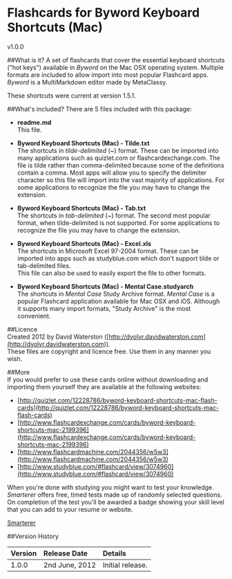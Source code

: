# **Flashcards for Byword Keyboard Shortcuts (Mac)**
v1.0.0

##What is it?
A set of flashcards that cover the essential keyboard shortcuts ("hot keys") available in *Byword* on the Mac OSX operating system. Multiple formats are included to allow import into most popular Flashcard apps.  
*Byword* is a MultiMarkdown editor made by MetaClassy.  

These shortcuts were current at version 1.5.1.


##What's included?
There are 5 files included with this package:   

- **readme.md**  
This file.

- **Byword Keyboard Shortcuts (Mac) - Tilde.txt**  
The shortcuts in *tilde-delimited* (~) format. These can be imported into many applications such as quizlet.com or flashcardexchange.com.
The file is tilde rather than comma-delimited because some of the definitions contain a comma. Most apps will allow you to specify the delimiter character so this file will import into the vast majority of applications. 
For some applications to recognize the file you may have to change the extension.

- **Byword Keyboard Shortcuts (Mac) - Tab.txt**  
The shortcuts in *tab-delimited* (~) format. The second most popular format, when tilde-delimited is not supported.
For some applications to recognize the file you may have to change the extension.

- **Byword Keyboard Shortcuts (Mac) - Excel.xls**  
The shortcuts in Microsoft Excel 97-2004 format. These can be imported into apps such as studyblue.com which don't support tilde or tab-delimited files.  
This file can also be used to easily export the file to other formats.

- **Byword Keyboard Shortcuts (Mac) - Mental Case.studyarch**  
The shortcuts in *Mental Case* Study Archive format. *Mental Case* is a popular Flashcard application available for Mac OSX and iOS. Although it supports many import formats, "Study Archive" is the most convenient. 


##Licence  
Created 2012 by David Waterston ([http://dvolvr.davidwaterston.com](http://dvolvr.davidwaterston.com)).   
These files are copyright and licence free. Use them in any manner you wish.

##More  
If you would prefer to use these cards online without downloading and importing them yourself they are available at the following websites:  

* [http://quizlet.com/12228786/byword-keyboard-shortcuts-mac-flash-cards](http://quizlet.com/12228786/byword-keyboard-shortcuts-mac-flash-cards)
* [http://www.flashcardexchange.com/cards/byword-keyboard-shortcuts-mac-2199396](http://www.flashcardexchange.com/cards/byword-keyboard-shortcuts-mac-2199396)
* [http://www.flashcardmachine.com/2044356/w5w3](http://www.flashcardmachine.com/2044356/w5w3)
* [http://www.studyblue.com/#flashcard/view/3074960](http://www.studyblue.com/#flashcard/view/3074960)

When you're done with studying you might want to test your knowledge.   *Smarterer* offers free, timed tests made up of randomly selected questions. On completion of the test you'll be awarded a badge showing your skill level that you can add to your resume or website.

[Smarterer](http://smarterer.com/professor/byword_keyboard_shortcuts_%28mac%29)


##Version History

| Version | Release Date | Details |   
| :-- | :-- | :-- |     
| 1.0.0 | 2nd June, 2012 | Initial release. | 





